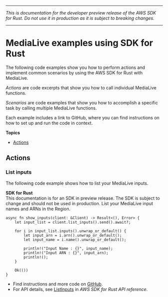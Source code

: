 --------

 *This is documentation for the developer preview release of the AWS SDK for Rust\. Do not use it in production as it is subject to breaking changes\.* 

--------

# MediaLive examples using SDK for Rust<a name="rust_medialive_code_examples"></a>

The following code examples show you how to perform actions and implement common scenarios by using the AWS SDK for Rust with MediaLive\.

*Actions* are code excerpts that show you how to call individual MediaLive functions\.

*Scenarios* are code examples that show you how to accomplish a specific task by calling multiple MediaLive functions\.

Each example includes a link to GitHub, where you can find instructions on how to set up and run the code in context\.

**Topics**
+ [Actions](#w14aac14b9c45c13)

## Actions<a name="w14aac14b9c45c13"></a>

### List inputs<a name="medialive_ListInputs_rust_topic"></a>

The following code example shows how to list your MediaLive inputs\.

**SDK for Rust**  
This documentation is for an SDK in preview release\. The SDK is subject to change and should not be used in production\.
List your MediaLive input names and ARNs in the Region\.  

```
async fn show_inputs(client: &Client) -> Result<(), Error> {
    let input_list = client.list_inputs().send().await?;

    for i in input_list.inputs().unwrap_or_default() {
        let input_arn = i.arn().unwrap_or_default();
        let input_name = i.name().unwrap_or_default();

        println!("Input Name : {}", input_name);
        println!("Input ARN : {}", input_arn);
        println!();
    }

    Ok(())
}
```
+  Find instructions and more code on [GitHub](https://github.com/awsdocs/aws-doc-sdk-examples/tree/main/rust_dev_preview/medialive#code-examples)\. 
+  For API details, see [ListInputs](https://docs.rs/releases/search?query=aws-sdk) in *AWS SDK for Rust API reference*\. 